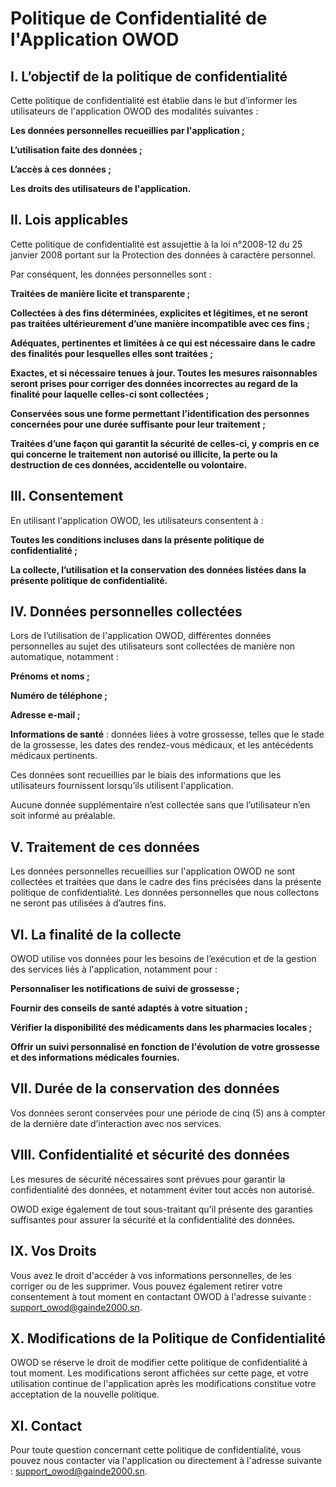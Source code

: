 # Politique de Confidentialité de l'Application OWOD

## I. L’objectif de la politique de confidentialité

Cette politique de confidentialité est établie dans le but d’informer les utilisateurs de l'application OWOD des modalités suivantes :

**Les données personnelles recueillies par l'application ;**

**L’utilisation faite des données ;**

**L’accès à ces données ;**

**Les droits des utilisateurs de l'application.**

## II. Lois applicables

Cette politique de confidentialité est assujettie à la loi n°2008-12 du 25 janvier 2008 portant sur la Protection des données à caractère personnel.

Par conséquent, les données personnelles sont :

**Traitées de manière licite et transparente ;**

**Collectées à des fins déterminées, explicites et légitimes, et ne seront pas traitées ultérieurement d’une manière incompatible avec ces fins ;**

**Adéquates, pertinentes et limitées à ce qui est nécessaire dans le cadre des finalités pour lesquelles elles sont traitées ;**

**Exactes, et si nécessaire tenues à jour. Toutes les mesures raisonnables seront prises pour corriger des données incorrectes au regard de la finalité pour laquelle celles-ci sont collectées ;**

**Conservées sous une forme permettant l’identification des personnes concernées pour une durée suffisante pour leur traitement ;**

**Traitées d’une façon qui garantit la sécurité de celles-ci, y compris en ce qui concerne le traitement non autorisé ou illicite, la perte ou la destruction de ces données, accidentelle ou volontaire.**

## III. Consentement

En utilisant l'application OWOD, les utilisateurs consentent à :

**Toutes les conditions incluses dans la présente politique de confidentialité ;**

**La collecte, l’utilisation et la conservation des données listées dans la présente politique de confidentialité.**

## IV. Données personnelles collectées

Lors de l’utilisation de l'application OWOD, différentes données personnelles au sujet des utilisateurs sont collectées de manière non automatique, notamment :

**Prénoms et noms ;**

**Numéro de téléphone ;**

**Adresse e-mail ;**

**Informations de santé** : données liées à votre grossesse, telles que le stade de la grossesse, les dates des rendez-vous médicaux, et les antécédents médicaux pertinents.

Ces données sont recueillies par le biais des informations que les utilisateurs fournissent lorsqu’ils utilisent l'application.

Aucune donnée supplémentaire n’est collectée sans que l’utilisateur n’en soit informé au préalable.

## V. Traitement de ces données

Les données personnelles recueillies sur l'application OWOD ne sont collectées et traitées que dans le cadre des fins précisées dans la présente politique de confidentialité. Les données personnelles que nous collectons ne seront pas utilisées à d’autres fins.

## VI. La finalité de la collecte

OWOD utilise vos données pour les besoins de l’exécution et de la gestion des services liés à l'application, notamment pour :

**Personnaliser les notifications de suivi de grossesse ;**

**Fournir des conseils de santé adaptés à votre situation ;**

**Vérifier la disponibilité des médicaments dans les pharmacies locales ;**

**Offrir un suivi personnalisé en fonction de l'évolution de votre grossesse et des informations médicales fournies.**

## VII. Durée de la conservation des données

Vos données seront conservées pour une période de cinq (5) ans à compter de la dernière date d’interaction avec nos services.

## VIII. Confidentialité et sécurité des données

Les mesures de sécurité nécessaires sont prévues pour garantir la confidentialité des données, et notamment éviter tout accès non autorisé.

OWOD exige également de tout sous-traitant qu’il présente des garanties suffisantes pour assurer la sécurité et la confidentialité des données.

## IX. Vos Droits

Vous avez le droit d'accéder à vos informations personnelles, de les corriger ou de les supprimer. Vous pouvez également retirer votre consentement à tout moment en contactant OWOD à l'adresse suivante : [support_owod@gainde2000.sn](mailto:support_owod@gainde2000.sn).

## X. Modifications de la Politique de Confidentialité

OWOD se réserve le droit de modifier cette politique de confidentialité à tout moment. Les modifications seront affichées sur cette page, et votre utilisation continue de l'application après les modifications constitue votre acceptation de la nouvelle politique.

## XI. Contact

Pour toute question concernant cette politique de confidentialité, vous pouvez nous contacter via l'application ou directement à l'adresse suivante : [support_owod@gainde2000.sn](mailto:support_owod@gainde2000.sn).
